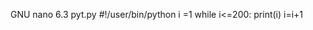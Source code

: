 GNU nano 6.3                    pyt.py
#!/user/bin/python
i =1
while i<=200:                                                              print(i)
    i=i+1
